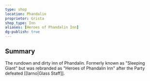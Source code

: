 ```yaml
---
type: shop
location: Phandalin
proprietor: Grista
shop_type: Inn
aliases: [Heroes of Phandalin Inn]
dg-publish: true
---
```

## Summary
The rundown and dirty inn of Phandalin. Formerly known as "Sleeping Giant" but was rebranded as "Heroes of Phandalin Inn" after the Party defeated [[Iarno|Glass Staff]].